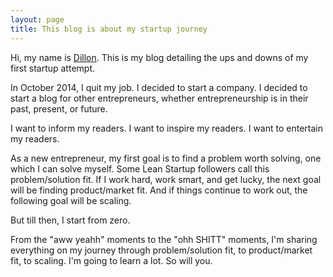 ```yaml
---
layout: page
title: This blog is about my startup journey
---
```


Hi, my name is [Dillon](http://www.dillonforrest.com/).  This is my blog detailing the ups and downs of my first startup attempt.

In October 2014, I quit my job.  I decided to start a company.  I decided to start a blog for other entrepreneurs, whether entrepreneurship is in their past, present, or future.

I want to inform my readers.  I want to inspire my readers.  I want to entertain my readers.

As a new entrepreneur, my first goal is to find a problem worth solving, one which I can solve myself.  Some Lean Startup followers call this problem/solution fit.  If I work hard, work smart, and get lucky, the next goal will be finding product/market fit.  And if things continue to work out, the following goal will be scaling.

But till then, I start from zero.

From the "aww yeahh" moments to the "ohh SHITT" moments, I'm sharing everything on my journey through problem/solution fit, to product/market fit, to scaling.  I'm going to learn a lot.  So will you.
